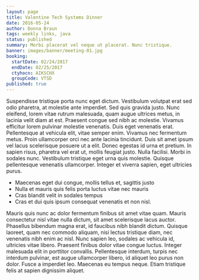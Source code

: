 ```yaml
---
layout: page
title: Valentine Tech Systems Dinner
date: 2016-05-24
author: Donna Braun
tags: weekly links, java
status: published
summary: Morbi placerat vel neque ut placerat. Nunc tristique.
banner: images/banner/meeting-01.jpg
booking:
  startDate: 02/24/2017
  endDate: 02/25/2017
  ctyhocn: AIKSCHX
  groupCode: VTSD
published: true
---
```

Suspendisse tristique porta nunc eget dictum. Vestibulum volutpat erat sed odio pharetra, at molestie ante imperdiet. Sed quis gravida justo. Nunc eleifend, lorem vitae rutrum malesuada, quam augue ultrices metus, in lacinia velit diam at est. Praesent congue sed nibh ac molestie. Vivamus efficitur lorem pulvinar molestie venenatis. Duis eget venenatis erat.
Pellentesque at vehicula elit, vitae semper enim. Vivamus nec fermentum metus. Proin ullamcorper orci nec ante lacinia tincidunt. Duis sit amet ipsum vel lacus scelerisque posuere ut a elit. Donec egestas id urna et pretium. In sapien risus, pharetra vel erat ut, mollis feugiat justo. Nulla facilisi. Morbi in sodales nunc. Vestibulum tristique eget urna quis molestie. Quisque pellentesque venenatis ullamcorper. Integer et viverra sapien, eget ultricies purus.

* Maecenas eget dui congue, mollis tellus et, sagittis justo
* Nulla et mauris quis felis porta luctus vitae nec mauris
* Cras blandit velit in sodales tempus
* Cras et dui quis ipsum consequat venenatis et non nisl.

Mauris quis nunc ac dolor fermentum finibus sit amet vitae quam. Mauris consectetur nisl vitae nulla dictum, sit amet scelerisque lacus auctor. Phasellus bibendum magna erat, id faucibus nibh blandit dictum. Quisque laoreet, quam nec commodo aliquam, nisi lectus tristique diam, nec venenatis nibh enim ac nisl. Nunc sapien leo, sodales ac vehicula id, ultricies vitae libero. Praesent finibus dolor vitae congue luctus. Integer malesuada elit in porttitor convallis. Pellentesque interdum, turpis nec interdum pulvinar, est augue ullamcorper libero, id aliquet leo purus non dolor. Fusce a imperdiet leo. Maecenas eu tempus neque. Etiam tristique felis at sapien dignissim aliquet.

